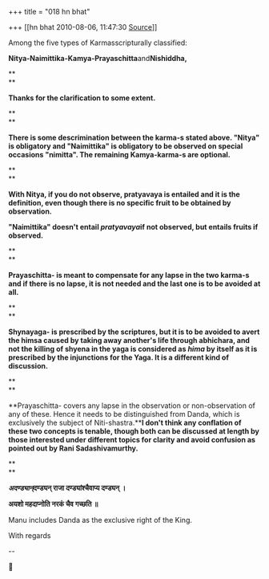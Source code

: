 +++
title = "018 hn bhat"

+++
[[hn bhat	2010-08-06, 11:47:30 [Source](https://groups.google.com/g/bvparishat/c/HrzWWGVWESk)]]



Among the five types of Karmasscripturally classified:

**Nitya-Naimittika-Kamya-Prayaschitta**and**Nishiddha,**

**  
**

**Thanks for the clarification to some extent.**

**  
**

**There is some descrimination between the karma-s stated above. "Nitya" is obligatory and "Naimittika" is obligatory to be observed on special occasions "nimitta". The remaining Kamya-karma-s are optional.**

**  
**

**With Nitya, if you do not observe, pratyavaya is entailed and it is the definition, even though there is no specific fruit to be obtained by observation.**

**"Naimittika" doesn't entail *pratyavaya*if not observed, but entails fruits if observed.**

**  
**

**Prayaschitta- is meant to compensate for any lapse in the two karma-s and if there is no lapse, it is not needed and the last one is to be avoided at all.**

**  
**

**Shynayaga- is prescribed by the scriptures, but it is to be avoided to avert the himsa caused by taking away another's life through abhichara, and not the killing of shyena in the yaga is considered as *hima* by itself as it is prescribed by the injunctions for the Yaga. It is a different kind of discussion.**

**  
**

**Prayaschitta- covers any lapse in the observation or non-observation of any of these. Hence it needs to be distinguished from Danda, which is exclusively the subject of Niti-shastra.****I don't think any conflation of these two concepts is tenable, though both can be discussed at length by those interested under different topics for clarity and avoid confusion as pointed out by Rani Sadashivamurthy.**

**  
**

***अदण्ड्यान्*दण्ड्यन् राजा दण्ड्यांश्चैवाप्य दण्ड्यन् ।**

**अयशो महदाप्नोति नरकं चैव गच्छति ॥**

  

Manu includes Danda as the exclusive right of the King.

  

With regards

--



